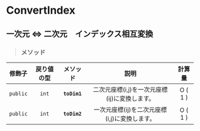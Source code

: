 # ConvertIndex
## 一次元 ⇔ 二次元　インデックス相互変換

> ### メソッド
|修飾子|戻り値の型|メソッド|説明|計算量|
|:---:|:---:|:---:|:---:|:---:|
|`public`|`int`|**`toDim1`**|二次元座標(i,j)を一次元座標(ij)に変換します。|O ( 1 )|
|`public`|`int`|**`toDim2`**|一次元座標(ij)を二次元座標(i,j)に変換します。|O ( 1 )|
